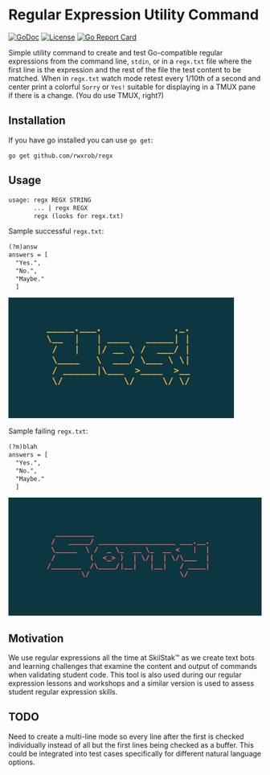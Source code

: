 # Regular Expression Utility Command

[![GoDoc](https://godoc.org/github.com/rwxrob/regx?status.svg)](https://godoc.org/github.com/rwxrob/regx)
[![License](https://img.shields.io/badge/license-Apache-brightgreen.svg)](LICENSE)
[![Go Report Card](https://goreportcard.com/badge/github.com/rwxrob/regx)](https://goreportcard.com/report/github.com/github.com/rwxrob/regx)

Simple utility command to create and test Go-compatible regular
expressions from the command line, `stdin`, or in a `regx.txt` file where
the first line is the expression and the rest of the file the test
content to be matched. When in `regx.txt` watch mode retest every 1/10th
of a second and center print a colorful `Sorry` or `Yes!` suitable for
displaying in a TMUX pane if there is a change. (You do use TMUX,
right?)

## Installation

If you have go installed you can use `go get`:

```
go get github.com/rwxrob/regx
```

## Usage

```
usage: regx REGX STRING
       ... | regx REGX
       regx (looks for regx.txt)
```

Sample successful `regx.txt`:

```
(?m)answ
answers = [
  "Yes.",
  "No.",
  "Maybe."
  ]
```

![Yes Image](yess.png)

Sample failing `regx.txt`:

```
(?m)blah
answers = [
  "Yes.",
  "No.",
  "Maybe."
  ]
```

![Sorry Image](sorryy.png)

## Motivation

We use regular expressions all the time at SkilStak™ as we create text
bots and learning challenges that examine the content and output of
commands when validating student code. This tool is also used during our
regular expression lessons and workshops and a similar version is used
to assess student regular expression skills.

## TODO

Need to create a multi-line mode so every line after the first is
checked individually instead of all but the first lines being checked as
a buffer. This could be integrated into test cases specifically for
different natural language options.
